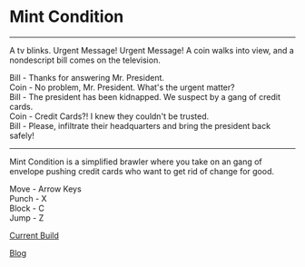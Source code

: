 # Mint Condition
***
A tv blinks. Urgent Message!  Urgent Message!  A coin walks into view, and a nondescript bill comes on the television.

Bill - Thanks for answering Mr. President.<br />
Coin - No problem, Mr. President.  What's the urgent matter?<br />
Bill - The president has been kidnapped.  We suspect by a gang of credit cards.<br />
Coin - Credit Cards?!  I knew they couldn't be trusted.<br />
Bill - Please, infiltrate their headquarters and bring the president back safely!<br />
***

Mint Condition is a simplified brawler where you take on an gang of envelope pushing credit cards who want to get rid of change for good.

Move - Arrow Keys<br />
Punch - X<br />
Block - C<br />
Jump - Z


[Current Build](http://qtbon.com/unity/1)

[Blog](http://qtbon.com/)